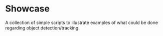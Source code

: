 # Showcase

A collection of simple scripts to illustrate examples of what could be done regarding object detection/tracking.
